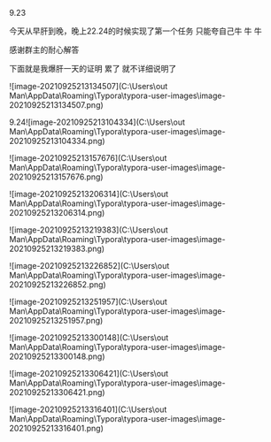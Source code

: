  9.23

今天从早肝到晚，晚上22.24的时候实现了第一个任务 只能夸自己牛 牛 牛

感谢群主的耐心解答 

下面就是我爆肝一天的证明 累了 就不详细说明了



![image-20210925213134507](C:\Users\out Man\AppData\Roaming\Typora\typora-user-images\image-20210925213134507.png)

9.24![image-20210925213104334](C:\Users\out Man\AppData\Roaming\Typora\typora-user-images\image-20210925213104334.png)



![image-20210925213157676](C:\Users\out Man\AppData\Roaming\Typora\typora-user-images\image-20210925213157676.png)

![image-20210925213206314](C:\Users\out Man\AppData\Roaming\Typora\typora-user-images\image-20210925213206314.png)

![image-20210925213219383](C:\Users\out Man\AppData\Roaming\Typora\typora-user-images\image-20210925213219383.png)

![image-20210925213226852](C:\Users\out Man\AppData\Roaming\Typora\typora-user-images\image-20210925213226852.png)



![image-20210925213251957](C:\Users\out Man\AppData\Roaming\Typora\typora-user-images\image-20210925213251957.png)

![image-20210925213300148](C:\Users\out Man\AppData\Roaming\Typora\typora-user-images\image-20210925213300148.png)

![image-20210925213306421](C:\Users\out Man\AppData\Roaming\Typora\typora-user-images\image-20210925213306421.png)

![image-20210925213316401](C:\Users\out Man\AppData\Roaming\Typora\typora-user-images\image-20210925213316401.png)



